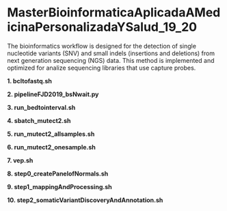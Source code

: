 # MasterBioinformaticaAplicadaAMedicinaPersonalizadaYSalud_19_20

The bioinformatics workflow is designed for the detection of single nucleotide variants (SNV) and small indels (insertions and deletions) from next generation sequencing (NGS) data. This method is implemented and optimized for analize sequencing libraries that use capture probes.



**1. bcltofastq.sh**



**2. pipelineFJD2019_bsNwait.py**



**3. run_bedtointerval.sh**



**4. sbatch_mutect2.sh**



**5. run_mutect2_allsamples.sh**



**6. run_mutect2_onesample.sh**



**7. vep.sh**



**8. step0_createPanelofNormals.sh**


**9. step1_mappingAndProcessing.sh**



**10. step2_somaticVariantDiscoveryAndAnnotation.sh**




